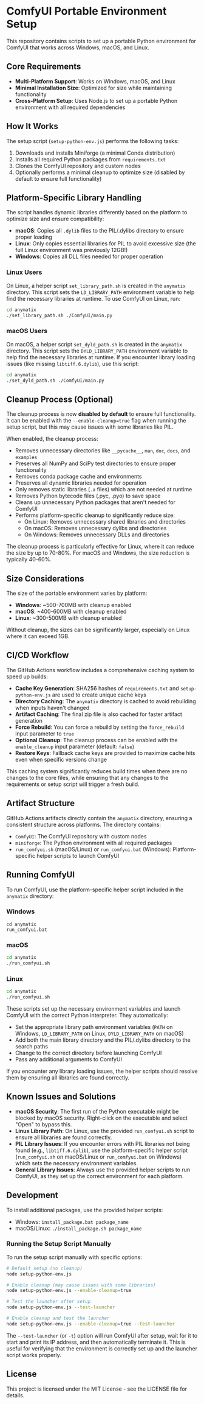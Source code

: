 # ComfyUI Portable Environment Setup

This repository contains scripts to set up a portable Python environment for ComfyUI that works across Windows, macOS, and Linux.

## Core Requirements

- **Multi-Platform Support**: Works on Windows, macOS, and Linux
- **Minimal Installation Size**: Optimized for size while maintaining functionality
- **Cross-Platform Setup**: Uses Node.js to set up a portable Python environment with all required dependencies

## How It Works

The setup script (`setup-python-env.js`) performs the following tasks:

1. Downloads and installs Miniforge (a minimal Conda distribution)
2. Installs all required Python packages from `requirements.txt`
3. Clones the ComfyUI repository and custom nodes
4. Optionally performs a minimal cleanup to optimize size (disabled by default to ensure full functionality)

## Platform-Specific Library Handling

The script handles dynamic libraries differently based on the platform to optimize size and ensure compatibility:

- **macOS**: Copies all `.dylib` files to the PIL/.dylibs directory to ensure proper loading
- **Linux**: Only copies essential libraries for PIL to avoid excessive size (the full Linux environment was previously 12GB!)
- **Windows**: Copies all DLL files needed for proper operation

### Linux Users

On Linux, a helper script `set_library_path.sh` is created in the `anymatix` directory. This script sets the `LD_LIBRARY_PATH` environment variable to help find the necessary libraries at runtime. To use ComfyUI on Linux, run:

```bash
cd anymatix
./set_library_path.sh ./ComfyUI/main.py
```

### macOS Users

On macOS, a helper script `set_dyld_path.sh` is created in the `anymatix` directory. This script sets the `DYLD_LIBRARY_PATH` environment variable to help find the necessary libraries at runtime. If you encounter library loading issues (like missing `libtiff.6.dylib`), use this script:

```bash
cd anymatix
./set_dyld_path.sh ./ComfyUI/main.py
```

## Cleanup Process (Optional)

The cleanup process is now **disabled by default** to ensure full functionality. It can be enabled with the `--enable-cleanup=true` flag when running the setup script, but this may cause issues with some libraries like PIL.

When enabled, the cleanup process:

- Removes unnecessary directories like `__pycache__`, `man`, `doc`, `docs`, and `examples`
- Preserves all NumPy and SciPy test directories to ensure proper functionality
- Removes conda package cache and environments
- Preserves all dynamic libraries needed for operation
- Only removes static libraries (`.a` files) which are not needed at runtime
- Removes Python bytecode files (.pyc, .pyo) to save space
- Cleans up unnecessary Python packages that aren't needed for ComfyUI
- Performs platform-specific cleanup to significantly reduce size:
  - On Linux: Removes unnecessary shared libraries and directories
  - On macOS: Removes unnecessary dylibs and directories
  - On Windows: Removes unnecessary DLLs and directories

The cleanup process is particularly effective for Linux, where it can reduce the size by up to 70-80%. For macOS and Windows, the size reduction is typically 40-60%.

## Size Considerations

The size of the portable environment varies by platform:

- **Windows**: ~500-700MB with cleanup enabled
- **macOS**: ~400-600MB with cleanup enabled
- **Linux**: ~300-500MB with cleanup enabled

Without cleanup, the sizes can be significantly larger, especially on Linux where it can exceed 1GB.

## CI/CD Workflow

The GitHub Actions workflow includes a comprehensive caching system to speed up builds:

- **Cache Key Generation**: SHA256 hashes of `requirements.txt` and `setup-python-env.js` are used to create unique cache keys
- **Directory Caching**: The `anymatix` directory is cached to avoid rebuilding when inputs haven't changed
- **Artifact Caching**: The final zip file is also cached for faster artifact generation
- **Force Rebuild**: You can force a rebuild by setting the `force_rebuild` input parameter to `true`
- **Optional Cleanup**: The cleanup process can be enabled with the `enable_cleanup` input parameter (default: `false`)
- **Restore Keys**: Fallback cache keys are provided to maximize cache hits even when specific versions change

This caching system significantly reduces build times when there are no changes to the core files, while ensuring that any changes to the requirements or setup script will trigger a fresh build.

## Artifact Structure

GitHub Actions artifacts directly contain the `anymatix` directory, ensuring a consistent structure across platforms. The directory contains:

- `ComfyUI`: The ComfyUI repository with custom nodes
- `miniforge`: The Python environment with all required packages
- `run_comfyui.sh` (macOS/Linux) or `run_comfyui.bat` (Windows): Platform-specific helper scripts to launch ComfyUI

## Running ComfyUI

To run ComfyUI, use the platform-specific helper script included in the `anymatix` directory:

### Windows
```
cd anymatix
run_comfyui.bat
```

### macOS
```bash
cd anymatix
./run_comfyui.sh
```

### Linux
```bash
cd anymatix
./run_comfyui.sh
```

These scripts set up the necessary environment variables and launch ComfyUI with the correct Python interpreter. They automatically:

- Set the appropriate library path environment variables (`PATH` on Windows, `LD_LIBRARY_PATH` on Linux, `DYLD_LIBRARY_PATH` on macOS)
- Add both the main library directory and the PIL/.dylibs directory to the search paths
- Change to the correct directory before launching ComfyUI
- Pass any additional arguments to ComfyUI

If you encounter any library loading issues, the helper scripts should resolve them by ensuring all libraries are found correctly.

## Known Issues and Solutions

- **macOS Security**: The first run of the Python executable might be blocked by macOS security. Right-click on the executable and select "Open" to bypass this.
- **Linux Library Path**: On Linux, use the provided `run_comfyui.sh` script to ensure all libraries are found correctly.
- **PIL Library Issues**: If you encounter errors with PIL libraries not being found (e.g., `libtiff.6.dylib`), use the platform-specific helper script (`run_comfyui.sh` on macOS/Linux or `run_comfyui.bat` on Windows) which sets the necessary environment variables.
- **General Library Issues**: Always use the provided helper scripts to run ComfyUI, as they set up the correct environment for each platform.

## Development

To install additional packages, use the provided helper scripts:

- Windows: `install_package.bat package_name`
- macOS/Linux: `./install_package.sh package_name`

### Running the Setup Script Manually

To run the setup script manually with specific options:

```bash
# Default setup (no cleanup)
node setup-python-env.js

# Enable cleanup (may cause issues with some libraries)
node setup-python-env.js --enable-cleanup=true

# Test the launcher after setup
node setup-python-env.js --test-launcher

# Enable cleanup and test the launcher
node setup-python-env.js --enable-cleanup=true --test-launcher
```

The `--test-launcher` (or `-t`) option will run ComfyUI after setup, wait for it to start and print its IP address, and then automatically terminate it. This is useful for verifying that the environment is correctly set up and the launcher script works properly.

## License

This project is licensed under the MIT License - see the LICENSE file for details. 